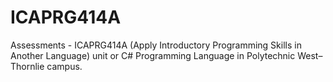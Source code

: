 ICAPRG414A
==========

Assessments - ICAPRG414A (Apply Introductory Programming Skills in Another Language) unit or C# Programming Language in Polytechnic West–Thornlie campus.
